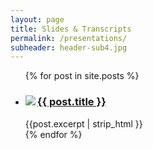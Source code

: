 ```yaml
---
layout: page
title: Slides & Transcripts
permalink: /presentations/
subheader: header-sub4.jpg
---
```

<div class="home">
  <ul class="post-list">
    {% for post in site.posts %}
      <li>
        <div class="post-info">
            <a class="post-link" href="{{ post.url | prepend: site.baseurl }}"><img src="/images/presentations/{{ post.thumbnail }}" align="left"></a>
	        <h3>
	          <a class="post-link" href="{{ post.url | prepend: site.baseurl }}">{{ post.title }}</a>
	        </h3>
	        <section class="excerpt">{{post.excerpt | strip_html }}</section>
	      </div>
      </li>
    {% endfor %}
  </ul>

</div>
